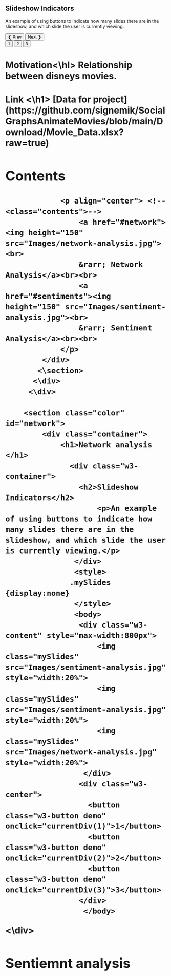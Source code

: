<!--<!DOCTYPE html>-->
<html lang="en">

<!--<head>-->

<!-- title and meta -->
<meta charset="utf-8" />
<meta name="viewport" content="width=device-width,initial-scale=1.0" />
<meta name="description" content="" />

<title> Animated Movies |  Social Graphs 2020</title>

<!-- css -->
<link href='https://fonts.googleapis.com/css?family=Ubuntu:300,400,700,400italic' rel='stylesheet' type='text/css'>
<link href='https://fonts.googleapis.com/css?family=Oswald:400,300,700' rel='stylesheet' type='text/css'>
<link rel="stylesheet" href="css/style.css" />
<!--<link rel="stylesheet" href="css/twitter-quotes.css">-->
<link rel="stylesheet" href="css/switch.css" />
<link rel="stylesheet" type="text/css" href="css/slick.css"/>
<link rel="stylesheet" type="text/css" href="css/slick-theme.css"/>
<link rel="stylesheet" type="text/css" href="css/bar.css"/>

<!-- js -->
<script src="js/classie.js"></script>
<script src="js/jquery-3.1.1.min.js"></script>
<script src="js/scroll.js"></script>
<script src="js/parallaxImg.js" type="text/javascript"></script>
<script src="js/parallaxImg.js"></script>
<script src="js/quotes.js"></script>
<script src="js/select.js"></script>
<script src="js/masonry.pkgd.min.js"></script>
<script src="js/jquery.flexslider-min.js"></script>
<script src="nodes_modules/d3/build/d3.min.js"></script>
<script src="nodes_modules/d3-tip/index.js"></script>
<script src="js/jquery.js" type="text/javascript"></script>
<meta name="viewport" content="width=device-width, initial-scale=1">
<link rel="stylesheet" href="https://www.w3schools.com/w3css/4/w3.css">
<style>
.mySlides {display:none}
</style>
<body>

<div class="w3-container">
  <h2>Slideshow Indicators</h2>
  <p>An example of using buttons to indicate how many slides there are in the slideshow, and which slide the user is currently viewing.</p>
</div>


<div class="w3-content" style="max-width:800px">
  <p align="center">
  <img class="mySlides" src="Images/sentiment-analysis.jpg" style="width:20%">
  <img class="mySlides" src="Images/sentiment-analysis.jpg" style="width:20%">
  <img class="mySlides" src="Images/network-analysis.jpg" style="width:20%">
  </p>
</div>
<div class="w3-center">
  <div class="w3-section">
    <button class="w3-button w3-light-grey" onclick="plusDivs(-1)">❮ Prev</button>
    <button class="w3-button w3-light-grey" onclick="plusDivs(1)">Next ❯</button>
  </div>
  <button class="w3-button demo" onclick="currentDiv(1)">1</button> 
  <button class="w3-button demo" onclick="currentDiv(2)">2</button> 
  <button class="w3-button demo" onclick="currentDiv(3)">3</button> 
</div>

<script>
 var slideIndex = 1;
showDivs(slideIndex);

function plusDivs(n) {
  showDivs(slideIndex += n);
}

function currentDiv(n) {
  showDivs(slideIndex = n);
}

function showDivs(n) {
  var i;
  var x = document.getElementsByClassName("mySlides");
  var dots = document.getElementsByClassName("demo");
  if (n > x.length) {slideIndex = 1}
  if (n < 1) {slideIndex = x.length}
  for (i = 0; i < x.length; i++) {
    x[i].style.display = "none";  
  }
  for (i = 0; i < dots.length; i++) {
    dots[i].className = dots[i].className.replace(" w3-white", "");
  }
  x[slideIndex-1].style.display = "block";  
  dots[slideIndex-1].className += " w3-white";
}
</script>
</body>


<!--<script src="js/jquery.nicescroll.min.js" type="text/javascript"></script>
<script src="js/parallaxImg.js" type="text/javascript"></script>
 <link rel="stylesheet" type="text/css" href="css/demotheme.css">
  <meta name="viewport" content="width=device-width, initial-scale=1, user-scalable=no">
  <script type="text/javascript">
    $(document).on("ready", function() {
      var parallaxSettings = {
        initialOpacity: 1, //from 0 to 1, e.g. 0.34 is a valid value. 0 = transparent, 1 = Opaque
        opacitySpeed: 0.1, //values from 0.01 to 1 -> 0.01: slowly appears on screen; 1: appears as soon as the user scrolls 1px
        pageLoader: true
      };

      parallaxImgScroll(parallaxSettings);
    });-->
<!-- </header>/header -->

<h1> Motivation<\hl>
  Relationship between disneys movies.


<h1> Link <\h1>
[Data for project](https://github.com/signemik/SocialGraphsAnimateMovies/blob/main/Download/Movie_Data.xlsx?raw=true)



<div id="main" class="first_main">
    <div id="content">
        <section id="one">
            <div class="container">
                <h1 id="contenttitle">Contents</h1>

                <p align="center"> <!--<class="contents">-->
                    <a href="#network"><img height="150" src="Images/network-analysis.jpg"><br>
                    &rarr; Network Analysis</a><br><br>
                    <a href="#sentiments"><img height="150" src="Images/sentiment-analysis.jpg"><br>
                    &rarr; Sentiment Analysis</a><br><br>
                </p>
            </div>
           <\section>
          <\div>
         <\div>
    
        <section class="color" id="network">
            <div class="container">
                <h1>Network analysis </h1>
                  <div class="w3-container">
                    <h2>Slideshow Indicators</h2>
                        <p>An example of using buttons to indicate how many slides there are in the slideshow, and which slide the user is currently viewing.</p>
                   </div> 
                   <style>
                  .mySlides {display:none}
                   </style>
                   <body>
                    <div class="w3-content" style="max-width:800px">        
                        <img class="mySlides" src="Images/sentiment-analysis.jpg" style="width:20%">
                        <img class="mySlides" src="Images/sentiment-analysis.jpg" style="width:20%">
                        <img class="mySlides" src="Images/network-analysis.jpg" style="width:20%">
                     </div>
                    <div class="w3-center">
                      <button class="w3-button demo" onclick="currentDiv(1)">1</button> 
                      <button class="w3-button demo" onclick="currentDiv(2)">2</button> 
                      <button class="w3-button demo" onclick="currentDiv(3)">3</button> 
                    </div>
                     </body>

<\div>
     </section>
</div><!-- #main -->
        <section class="color" id="sentiments">
            <div class="container">
                <h1>Sentiemnt analysis</h1>
                








<!--
## Welcome to GitHub Pages
<!--
You can use the [editor on GitHub](https://github.com/signemik/SocailGraphsAnimateMovies/edit/main/README.md) to maintain and preview the content for your website in Markdown files.
<!--
Whenever you commit to this repository, GitHub Pages will run [Jekyll](https://jekyllrb.com/) to rebuild the pages in your site, from the content in your Markdown files.
<!--
### Markdown
<!--
Markdown is a lightweight and easy-to-use syntax for styling your writing. It includes conventions for
<!--
```markdown
Syntax highlighted code block
<!--
# Header 1
## Header 2
### Header 3
<!--
- Bulleted
- List
<!--
1. Numbered
2. List
<!--
**Bold** and _Italic_ and `Code` text
<!--
## Images
<img src="Images/DTU.png" height="100"> 
<!--This is a comment-->
<!--![](Images/DTU.png)-->
<!--
[Link](url) and ![Image](src)
```
<!--
For more details see [GitHub Flavored Markdown](https://guides.github.com/features/mastering-markdown/).
<!--
### Jekyll Themes
<!--
Your Pages site will use the layout and styles from the Jekyll theme you have selected in your [repository settings](https://github.com/signemik/SocailGraphsAnimateMovies/settings). The name of this theme is saved in the Jekyll `_config.yml` configuration file. -->
<!--
### Support or Contact
<!--
Having trouble with Pages? Check out our [documentation](https://docs.github.com/categories/github-pages-basics/) or [contact support](https://github.com/contact) and we’ll help you sort it out.
